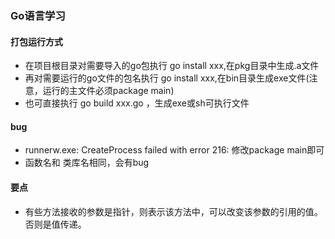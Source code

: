 ### Go语言学习

#### 打包运行方式
- 在项目根目录对需要导入的go包执行 go install xxx,在pkg目录中生成.a文件
- 再对需要运行的go文件的包名执行 go install xxx,在bin目录生成exe文件(注意，运行的主文件必须package main)
- 也可直接执行 go build xxx.go ，生成exe或sh可执行文件

#### bug
- runnerw.exe: CreateProcess failed with error 216:    修改package main即可
- 函数名和 类库名相同，会有bug


#### 要点
- 有些方法接收的参数是指针，则表示该方法中，可以改变该参数的引用的值。否则是值传递。